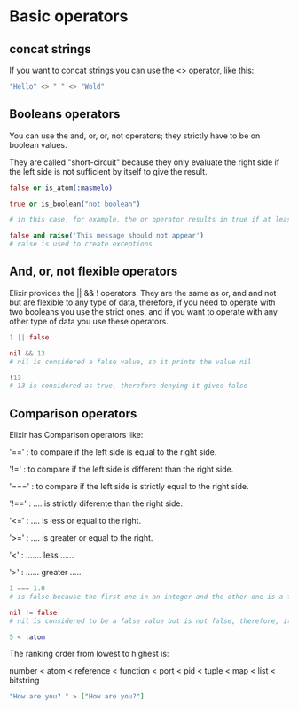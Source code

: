 # Basic operators

## concat strings

If you want to concat strings you can use the <> operator, like this:

```elixir
"Hello" <> " " <> "Wold"
```

## Booleans operators

You can use the and, or, or, not operators; they strictly have to be on boolean values.

They are called "short-circuit" because they only evaluate the right side if the left side is not sufficient by itself to give the result.

```elixir
false or is_atom(:masmelo)
```

```elixir
true or is_boolean("not boolean")

# in this case, for example, the or operator results in true if at least one of the elements is true, so it does not evaluate the second element.
```

```elixir
false and raise('This message should not appear')
# raise is used to create exceptions 
```

## And, or, not flexible operators

Elixir provides the || && ! operators. They are the same as or, and and not but are flexible to any type of data, therefore, if you need to operate with two booleans you use the strict ones, and if you want to operate with any other type of data you use these operators.

```elixir
1 || false
```

```elixir
nil && 13
# nil is considered a false value, so it prints the value nil
```

```elixir
!13
# 13 is considered as true, therefore denying it gives false
```

## Comparison operators

Elixir has Comparison operators like:

'==' : to compare if the left side is equal to the right side.

'!=' : to compare if the left side is different than the right side.

'===' : to compare if the left side is strictly equal to the right side.

'!==' : .... is strictly diferente than the right side.

'<=' : .... is less or equal to the right.

'>=' : .... is greater or equal to the right.

'<' : ....... less ......

'>' : ...... greater .....

```elixir
1 === 1.0
# is false because the first one in an integer and the other one is a float. 
```

```elixir
nil != false
# nil is considered to be a false value but is not false, therefore, it gives false
```

```elixir
5 < :atom
```

The ranking order from lowest to highest is:

number < atom < reference < function < port < pid < tuple < map < list < bitstring

```elixir
"How are you? " > ["How are you?"]
```
